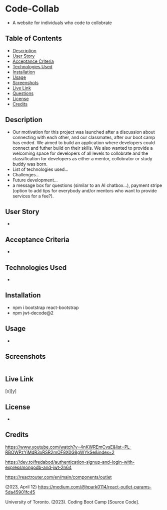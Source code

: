 # Code-Collab
- A website for individuals who code to collobrate 

## Table of Contents 
- [Description](#description)
- [User Story](#user-story)
- [Acceptance Criteria](#acceptance-criteria)
- [Technologies Used](#technologies-used)
- [Installation](installation)
- [Usage](#usage)
- [Screenshots](#screenshots)
- [Live Link](#live-link)
- [Questions](#questions)
- [License](#license)
- [Credits](#credits)

## Description
- Our motivation for this project was launched after a discussion about connecting with each other, and our classmates, after our boot camp has ended. We aimed to build an application where developers could connect and futher build on their skills. We also wanted to provide a welcoming space for developers of all levels to collobrate and the classification for developers as either a mentor, collobrator or study buddy was born. 
- List of technologies used...
- Challenges...
- Future development...
- a message box for questions (similar to an AI chatbox...), payment stripe (option to add tips for everybody and/or mentors who want to provide services for a fee?). 

## User Story 
- 

## Acceptance Criteria
-  

## Technologies Used 
- 

## Installation
- npm i bootstrap react-bootstrap 
- npm jwt-decode@2 

## Usage
- 

## Screenshots
![]()

## Live Link
[x][y]

## License
- 

## Credits 

https://www.youtube.com/watch?v=4nKWREmCvsE&list=PL-RBOWPzYiMdR3xRSR2mOF8X0G8gWYkSe&index=2

https://dev.to/fredabod/authentication-signup-and-login-with-expressmongodb-and-jwt-2n64

https://reactrouter.com/en/main/components/outlet

(2023, April 12) https://medium.com/@hpark0114/react-outlet-params-5da45901fc45

University of Toronto. (2023). Coding Boot Camp [Source Code].